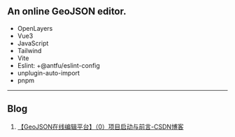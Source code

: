 ## An online GeoJSON editor.

- OpenLayers
- Vue3
- JavaScript
- Tailwind
- Vite
- Eslint: +@antfu/eslint-config
- unplugin-auto-import
- pnpm

---

## Blog

1. [【GeoJSON在线编辑平台】（0）项目启动与前言-CSDN博客](https://blog.csdn.net/ReBeX/article/details/143403691?spm=1001.2014.3001.5501)
